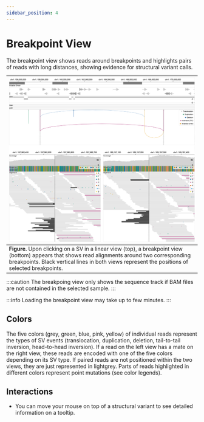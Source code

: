 ```yaml
---
sidebar_position: 4
---
```


# Breakpoint View
The breakpoint view shows reads around breakpoints and highlights pairs of reads with long distances, showing evidence for structural variant calls.

|![Variant View and Breakpoint View](../assets/breakpoint-view.png)|
|---|
|**Figure.** Upon clicking on a SV in a linear view (top), a breakpoint view (bottom) appears that shows read alignments around two corresponding breakpoints. Black vertical lines in both views represent the positions of selected breakpoints. |

:::caution
The breakpoing view only shows the sequence track if BAM files are not contained in the selected sample.
:::

:::info
Loading the breakpoint view may take up to few minutes.
:::

## Colors

The five colors (grey, green, blue, pink, yellow) of individual reads represent the types of SV events (translocation, duplication, deletion, tail-to-tail inversion, head-to-head inversion). If a read on the left view has a mate on the right view, these reads are encoded with one of the five colors depending on its SV type. If paired reads are not positioned within the two views, they are just represented in lightgrey. Parts of reads highlighted in different colors represent point mutations (see color legends).

## Interactions

- You can move your mouse on top of a structural variant to see detailed information on a tooltip.